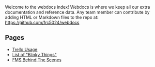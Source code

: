 Welcome to the webdocs index! Webdocs is where we keep all our extra documentation and reference data. Any team member can contribute by adding HTML or Markdown files to the repo at: https://github.com/frc5024/webdocs

## Pages
 - [Trello Usage](./trello.html)
 - [List of "Blinky Things"](https://wpilib.screenstepslive.com/s/currentCS/m/cs_hardware/l/144972-status-light-quick-reference)
 - [FMS Behind The Scenes](./fms.html)